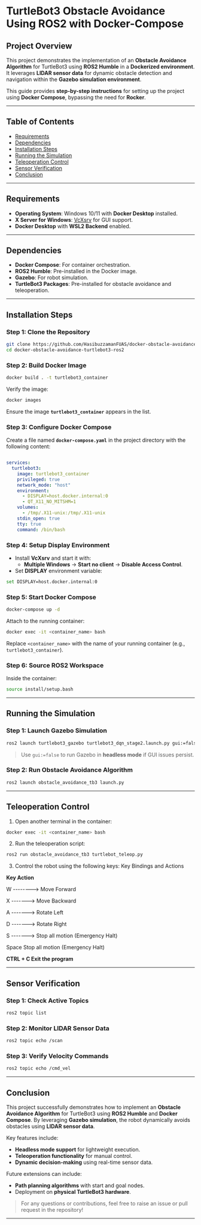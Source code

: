 # TurtleBot3 Obstacle Avoidance Using ROS2 with Docker-Compose

## **Project Overview**
This project demonstrates the implementation of an **Obstacle Avoidance Algorithm** for TurtleBot3 using **ROS2 Humble** in a **Dockerized environment**. It leverages **LIDAR sensor data** for dynamic obstacle detection and navigation within the **Gazebo simulation environment**.

This guide provides **step-by-step instructions** for setting up the project using **Docker Compose**, bypassing the need for **Rocker**.

---

## **Table of Contents**
- [Requirements](#)
- [Dependencies](#url)
- [Installation Steps](#url)
- [Running the Simulation](#url)
- [Teleoperation Control](#url)
- [Sensor Verification](#ur)
- [Conclusion](#url)

---

## **Requirements**
- **Operating System**: Windows 10/11 with **Docker Desktop** installed.
- **X Server for Windows**: [VcXsrv](https://sourceforge.net/projects/vcxsrv/) for GUI support.
- **Docker Desktop** with **WSL2 Backend** enabled.

---

## **Dependencies**
- **Docker Compose**: For container orchestration.
- **ROS2 Humble**: Pre-installed in the Docker image.
- **Gazebo**: For robot simulation.
- **TurtleBot3 Packages**: Pre-installed for obstacle avoidance and teleoperation.

---

## **Installation Steps**

### **Step 1: Clone the Repository**
```bash
git clone https://github.com/HasibuzzamanFUAS/docker-obstacle-avoidance-turtlebot3-ros2.git
cd docker-obstacle-avoidance-turtlebot3-ros2
```

### **Step 2: Build Docker Image**
```bash
docker build . -t turtlebot3_container
```
Verify the image:
```bash
docker images
```
Ensure the image **`turtlebot3_container`** appears in the list.

### **Step 3: Configure Docker Compose**
Create a file named **`docker-compose.yaml`** in the project directory with the following content:
```yaml

services:
  turtlebot3:
    image: turtlebot3_container
    privileged: true
    network_mode: "host"
    environment:
      - DISPLAY=host.docker.internal:0
      - QT_X11_NO_MITSHM=1
    volumes:
      - /tmp/.X11-unix:/tmp/.X11-unix
    stdin_open: true
    tty: true
    command: /bin/bash
```

### **Step 4: Setup Display Environment**
- Install **VcXsrv** and start it with:
  - **Multiple Windows** → **Start no client** → **Disable Access Control**.
- Set **DISPLAY** environment variable:
```bash
set DISPLAY=host.docker.internal:0
```

### **Step 5: Start Docker Compose**
```bash
docker-compose up -d
```
Attach to the running container:
```bash
docker exec -it <container_name> bash
```
Replace `<container_name>` with the name of your running container (e.g., `turtlebot3_container`).

### **Step 6: Source ROS2 Workspace**
Inside the container:
```bash
source install/setup.bash
```

---

## **Running the Simulation**

### **Step 1: Launch Gazebo Simulation**
```bash
ros2 launch turtlebot3_gazebo turtlebot3_dqn_stage2.launch.py gui:=false
```
> Use `gui:=false` to run Gazebo in **headless mode** if GUI issues persist.

### **Step 2: Run Obstacle Avoidance Algorithm**
```bash
ros2 launch obstacle_avoidance_tb3 launch.py
```

---

## **Teleoperation Control**
1. Open another terminal in the container:
```bash
docker exec -it <container_name> bash
```
2. Run the teleoperation script:
```bash
ros2 run obstacle_avoidance_tb3 turtlebot_teleop.py
```
3. Control the robot using the following keys:
Key Bindings and Actions

**Key	Action**

W	--------> Move Forward

X	-------> Move Backward

A	-------> Rotate Left

D	-------> Rotate Right

S	-------> Stop all motion (Emergency Halt)

Space	Stop all motion (Emergency Halt)

**CTRL + C	Exit the program**

---

## **Sensor Verification**
### **Step 1: Check Active Topics**
```bash
ros2 topic list
```

### **Step 2: Monitor LIDAR Sensor Data**
```bash
ros2 topic echo /scan
```

### **Step 3: Verify Velocity Commands**
```bash
ros2 topic echo /cmd_vel
```

---

## **Conclusion**
This project successfully demonstrates how to implement an **Obstacle Avoidance Algorithm** for TurtleBot3 using **ROS2 Humble** and **Docker Compose**. By leveraging **Gazebo simulation**, the robot dynamically avoids obstacles using **LIDAR sensor data**.

Key features include:
- **Headless mode support** for lightweight execution.
- **Teleoperation functionality** for manual control.
- **Dynamic decision-making** using real-time sensor data.

Future extensions can include:
- **Path planning algorithms** with start and goal nodes.
- Deployment on **physical TurtleBot3 hardware**.

> For any questions or contributions, feel free to raise an issue or pull request in the repository!

---

